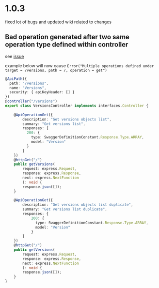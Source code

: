# 1.0.3

fixed lot of bugs and updated wiki related to changes

## Bad operation generated after two same operation type defined within controller
see [issue](https://github.com/pesoklp13/swagger-express-ts2/issues/9)

example below will now cause `Error("Multiple operations defined under target = /versions, path = /, operation = get")`

```typescript
@ApiPath({
  path: "/versions",
  name: "Versions",
  security: { apiKeyHeader: [] }
})
@controller("/versions")
export class VersionsController implements interfaces.Controller {
    
    @ApiOperationGet({
        description: "Get versions objects list",
        summary: "Get versions list",
        responses: {
          200: {
            type: SwaggerDefinitionConstant.Response.Type.ARRAY,
            model: "Version"
          }
        }
    })
    @httpGet("/")
    public getVersions(
        request: express.Request,
        response: express.Response,
        next: express.NextFunction
        ): void {
        response.json([]);
    }
    
    @ApiOperationGet({
        description: "Get versions objects list duplicate",
        summary: "Get versions list duplicate",
        responses: {
            200: {
              type: SwaggerDefinitionConstant.Response.Type.ARRAY,
              model: "Version"
            }
        }
    })
    @httpGet("/")
    public getVersions(
        request: express.Request,
        response: express.Response,
        next: express.NextFunction
        ): void {
        response.json([]);
    }
}
```